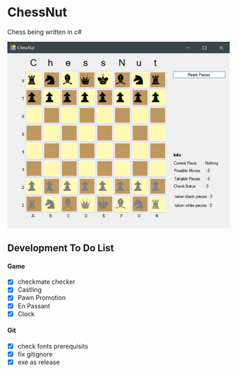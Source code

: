 # ChessNut
Chess being written in c#

<p float="left">
  <img src="assets/screenshots/screenshot9.png" width="600" />
</p>

## Development To Do List

#### Game
* [x] checkmate checker 
* [x] Castling
* [x] Pawn Promotion
* [x] En Passant
* [x] Clock

#### Git
* [x] check fonts prerequisits
* [x] fix gitignore
* [x] exe as release